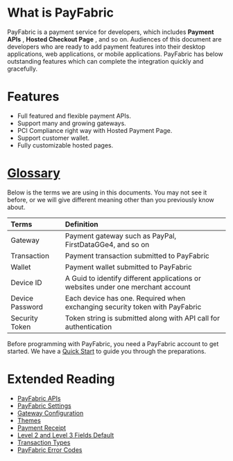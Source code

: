# What is PayFabric
PayFabric is a payment service for developers, which includes **Payment APIs** , **Hosted Checkout Page** , and so on. Audiences of this document are developers who are ready to add payment features into their desktop applications, web applications, or mobile applications. PayFabric has below outstanding features which can complete the integration quickly and gracefully.

# Features

* Full featured and flexible payment APIs.
* Support many and growing gateways.
* PCI Compliance right way with Hosted Payment Page.
* Support customer wallet.
* Fully customizable hosted pages.


# [Glossary](#glossary)

Below is the terms we are using in this documents. You may not see it before, or we will give different meaning other than you previously know about.

| Terms        | Definition| 
| :-------------|:-------------| 
| Gateway| Payment gateway such as PayPal, FirstDataGGe4, and so on | 
| Transaction| Payment transaction submitted to PayFabric | 
| Wallet | Payment wallet submitted to PayFabric |
| Device ID| A Guid to identify different applications or websites under one merchant account|  
| Device Password| Each device has one. Required when exchanging security token with PayFabric|  
| Security Token| Token string is submitted along with API call for authentication |


Before programming with PayFabric, you need a PayFabric account to get started. We have a [Quick Start](Sections/Configure%20Portal.md) to guide you through the preparations. 

# Extended Reading
* [PayFabric APIs](https://github.com/PayFabric/PayFabric-APIs)
* [PayFabric Settings](Sections/PayFabric%20Settings.md)
* [Gateway Configuration](Sections/Gateway%20Configuration.md)
* [Themes](Sections/Themes.md)
* [Payment Receipt](Sections/Payment%20Receipt.md)
* [Level 2 and Level 3 Fields Default](Sections/L2%20and%20L3%20Fields%20Default.md)
* [Transaction Types](Sections/Transaction%20Types.md)
* [PayFabric Error Codes](Sections/PayFabric%20Error%20Codes.md)
